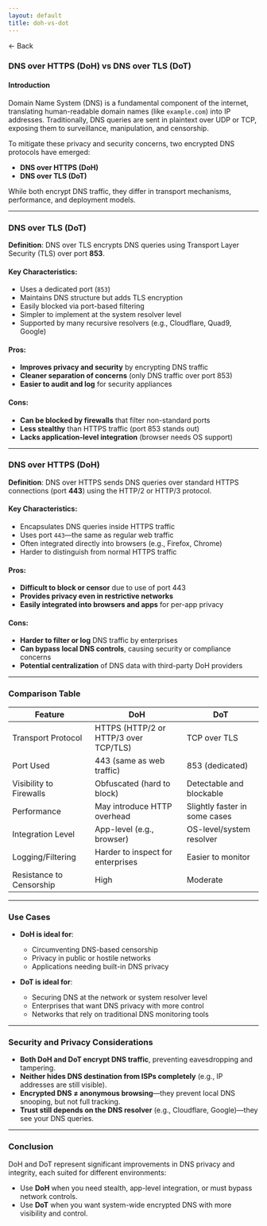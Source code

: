 ```yaml
---
layout: default
title: doh-vs-dot
---
```


<a href="https://anish7600.github.io/technical-writeups" style="text-decoration: none;">← Back</a>


### DNS over HTTPS (DoH) vs DNS over TLS (DoT)

#### Introduction

Domain Name System (DNS) is a fundamental component of the internet, translating human-readable domain names (like `example.com`) into IP addresses. Traditionally, DNS queries are sent in plaintext over UDP or TCP, exposing them to surveillance, manipulation, and censorship.

To mitigate these privacy and security concerns, two encrypted DNS protocols have emerged:

* **DNS over HTTPS (DoH)**
* **DNS over TLS (DoT)**

While both encrypt DNS traffic, they differ in transport mechanisms, performance, and deployment models.

---

### DNS over TLS (DoT)

**Definition**: DNS over TLS encrypts DNS queries using Transport Layer Security (TLS) over port **853**.

#### Key Characteristics:

* Uses a dedicated port (`853`)
* Maintains DNS structure but adds TLS encryption
* Easily blocked via port-based filtering
* Simpler to implement at the system resolver level
* Supported by many recursive resolvers (e.g., Cloudflare, Quad9, Google)

#### Pros:

* **Improves privacy and security** by encrypting DNS traffic
* **Cleaner separation of concerns** (only DNS traffic over port 853)
* **Easier to audit and log** for security appliances

#### Cons:

* **Can be blocked by firewalls** that filter non-standard ports
* **Less stealthy** than HTTPS traffic (port 853 stands out)
* **Lacks application-level integration** (browser needs OS support)

---

### DNS over HTTPS (DoH)

**Definition**: DNS over HTTPS sends DNS queries over standard HTTPS connections (port **443**) using the HTTP/2 or HTTP/3 protocol.

#### Key Characteristics:

* Encapsulates DNS queries inside HTTPS traffic
* Uses port `443`—the same as regular web traffic
* Often integrated directly into browsers (e.g., Firefox, Chrome)
* Harder to distinguish from normal HTTPS traffic

#### Pros:

* **Difficult to block or censor** due to use of port 443
* **Provides privacy even in restrictive networks**
* **Easily integrated into browsers and apps** for per-app privacy

#### Cons:

* **Harder to filter or log** DNS traffic by enterprises
* **Can bypass local DNS controls**, causing security or compliance concerns
* **Potential centralization** of DNS data with third-party DoH providers

---

### Comparison Table

| Feature                  | DoH                                   | DoT                           |
| ------------------------ | ------------------------------------- | ----------------------------- |
| Transport Protocol       | HTTPS (HTTP/2 or HTTP/3 over TCP/TLS) | TCP over TLS                  |
| Port Used                | 443 (same as web traffic)             | 853 (dedicated)               |
| Visibility to Firewalls  | Obfuscated (hard to block)            | Detectable and blockable      |
| Performance              | May introduce HTTP overhead           | Slightly faster in some cases |
| Integration Level        | App-level (e.g., browser)             | OS-level/system resolver      |
| Logging/Filtering        | Harder to inspect for enterprises     | Easier to monitor             |
| Resistance to Censorship | High                                  | Moderate                      |

---

### Use Cases

* **DoH is ideal for**:

  * Circumventing DNS-based censorship
  * Privacy in public or hostile networks
  * Applications needing built-in DNS privacy

* **DoT is ideal for**:

  * Securing DNS at the network or system resolver level
  * Enterprises that want DNS privacy with more control
  * Networks that rely on traditional DNS monitoring tools

---

### Security and Privacy Considerations

* **Both DoH and DoT encrypt DNS traffic**, preventing eavesdropping and tampering.
* **Neither hides DNS destination from ISPs completely** (e.g., IP addresses are still visible).
* **Encrypted DNS ≠ anonymous browsing**—they prevent local DNS snooping, but not full tracking.
* **Trust still depends on the DNS resolver** (e.g., Cloudflare, Google)—they see your DNS queries.

---

### Conclusion

DoH and DoT represent significant improvements in DNS privacy and integrity, each suited for different environments:

* Use **DoH** when you need stealth, app-level integration, or must bypass network controls.
* Use **DoT** when you want system-wide encrypted DNS with more visibility and control.
